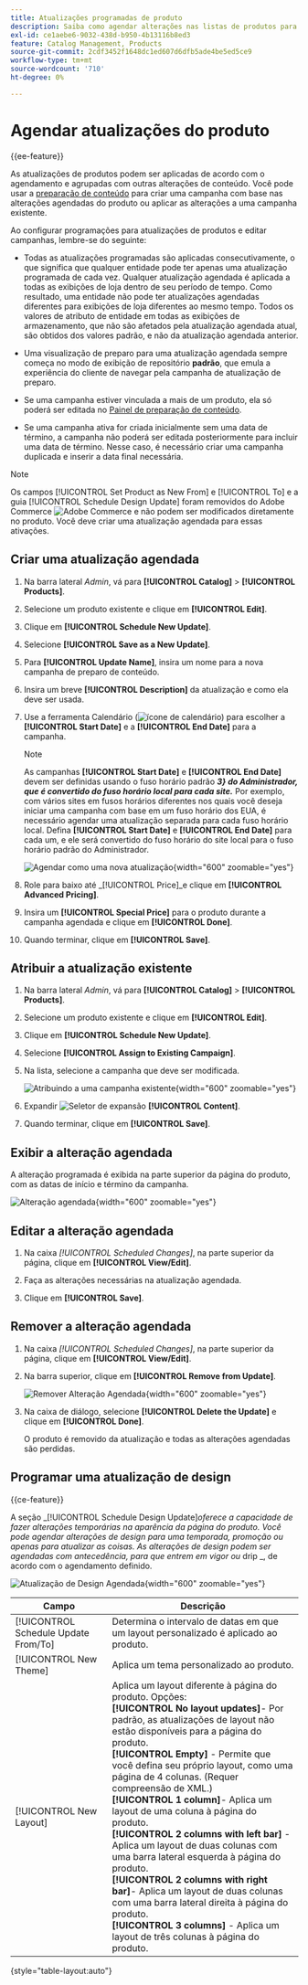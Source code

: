 ```yaml
---
title: Atualizações programadas de produto
description: Saiba como agendar alterações nas listas de produtos para dar suporte a campanhas e programas promocionais.
exl-id: ce1aebe6-9032-438d-b950-4b13116b8ed3
feature: Catalog Management, Products
source-git-commit: 2cdf3452f1648dc1ed607d6dfb5ade4be5ed5ce9
workflow-type: tm+mt
source-wordcount: '710'
ht-degree: 0%

---
```


# Agendar atualizações do produto

{{ee-feature}}

As atualizações de produtos podem ser aplicadas de acordo com o agendamento e agrupadas com outras alterações de conteúdo. Você pode usar a [preparação de conteúdo](../content-design/content-staging.md) para criar uma campanha com base nas alterações agendadas do produto ou aplicar as alterações a uma campanha existente.

Ao configurar programações para atualizações de produtos e editar campanhas, lembre-se do seguinte:

- Todas as atualizações programadas são aplicadas consecutivamente, o que significa que qualquer entidade pode ter apenas uma atualização programada de cada vez. Qualquer atualização agendada é aplicada a todas as exibições de loja dentro de seu período de tempo. Como resultado, uma entidade não pode ter atualizações agendadas diferentes para exibições de loja diferentes ao mesmo tempo. Todos os valores de atributo de entidade em todas as exibições de armazenamento, que não são afetados pela atualização agendada atual, são obtidos dos valores padrão, e não da atualização agendada anterior.

- Uma visualização de preparo para uma atualização agendada sempre começa no modo de exibição de repositório **padrão**, que emula a experiência do cliente de navegar pela campanha de atualização de preparo.

- Se uma campanha estiver vinculada a mais de um produto, ela só poderá ser editada no [Painel de preparação de conteúdo](../content-design/content-staging-dashboard.md).

- Se uma campanha ativa for criada inicialmente sem uma data de término, a campanha não poderá ser editada posteriormente para incluir uma data de término. Nesse caso, é necessário criar uma campanha duplicada e inserir a data final necessária.


>[!NOTE]
>
>Os campos [!UICONTROL Set Product as New From] e [!UICONTROL To] e a guia [!UICONTROL Schedule Design Update] foram removidos do Adobe Commerce ![Adobe Commerce](../assets/adobe-logo.svg) e não podem ser modificados diretamente no produto. Você deve criar uma atualização agendada para essas ativações.

## Criar uma atualização agendada

1. Na barra lateral _Admin_, vá para **[!UICONTROL Catalog]** > **[!UICONTROL Products]**.

1. Selecione um produto existente e clique em **[!UICONTROL Edit]**.

1. Clique em **[!UICONTROL Schedule New Update]**.

1. Selecione **[!UICONTROL Save as a New Update]**.

1. Para **[!UICONTROL Update Name]**, insira um nome para a nova campanha de preparo de conteúdo.

1. Insira um breve **[!UICONTROL Description]** da atualização e como ela deve ser usada.

1. Use a ferramenta Calendário (![ícone de calendário](../assets/icon-calendar.png)) para escolher a **[!UICONTROL Start Date]** e a **[!UICONTROL End Date]** para a campanha.

   >[!NOTE]
   >
   >As campanhas **[!UICONTROL Start Date]** e **[!UICONTROL End Date]** devem ser definidas usando o fuso horário padrão **_3} do Administrador, que é convertido do fuso horário local para cada site._** Por exemplo, com vários sites em fusos horários diferentes nos quais você deseja iniciar uma campanha com base em um fuso horário dos EUA, é necessário agendar uma atualização separada para cada fuso horário local. Defina **[!UICONTROL Start Date]** e **[!UICONTROL End Date]** para cada um, e ele será convertido do fuso horário do site local para o fuso horário padrão do Administrador.

   ![Agendar como uma nova atualização](./assets/product-schedule-as-new.png){width="600" zoomable="yes"}

1. Role para baixo até _[!UICONTROL Price]_e clique em **[!UICONTROL Advanced Pricing]**.

1. Insira um **[!UICONTROL Special Price]** para o produto durante a campanha agendada e clique em **[!UICONTROL Done]**.

1. Quando terminar, clique em **[!UICONTROL Save]**.

## Atribuir a atualização existente

1. Na barra lateral _Admin_, vá para **[!UICONTROL Catalog]** > **[!UICONTROL Products]**.

1. Selecione um produto existente e clique em **[!UICONTROL Edit]**.

1. Clique em **[!UICONTROL Schedule New Update]**.

1. Selecione **[!UICONTROL Assign to Existing Campaign]**.

1. Na lista, selecione a campanha que deve ser modificada.

   ![Atribuindo a uma campanha existente](./assets/scheduled-changes-assign-to-existing-campaign.png){width="600" zoomable="yes"}

1. Expandir ![Seletor de expansão](../assets/icon-display-expand.png) **[!UICONTROL Content]**.

1. Quando terminar, clique em **[!UICONTROL Save]**.

## Exibir a alteração agendada

A alteração programada é exibida na parte superior da página do produto, com as datas de início e término da campanha.

![Alteração agendada](./assets/view-product-scheduled-changes.png){width="600" zoomable="yes"}

## Editar a alteração agendada

1. Na caixa _[!UICONTROL Scheduled Changes]_, na parte superior da página, clique em **[!UICONTROL View/Edit]**.

1. Faça as alterações necessárias na atualização agendada.

1. Clique em **[!UICONTROL Save]**.

## Remover a alteração agendada

1. Na caixa _[!UICONTROL Scheduled Changes]_, na parte superior da página, clique em **[!UICONTROL View/Edit]**.

1. Na barra superior, clique em **[!UICONTROL Remove from Update]**.

   ![Remover Alteração Agendada](./assets/remove-product-scheduled-changes.png){width="600" zoomable="yes"}

1. Na caixa de diálogo, selecione **[!UICONTROL Delete the Update]** e clique em **[!UICONTROL Done]**.

   O produto é removido da atualização e todas as alterações agendadas são perdidas.

## Programar uma atualização de design

{{ce-feature}}

A seção _[!UICONTROL Schedule Design Update]_oferece a capacidade de fazer alterações temporárias na aparência da página do produto. Você pode agendar alterações de design para uma temporada, promoção ou apenas para atualizar as coisas. As alterações de design podem ser agendadas com antecedência, para que entrem em vigor ou_ drip _, de acordo com o agendamento definido.

![Atualização de Design Agendada](./assets/product-design-update-scheduled-ce.png){width="600" zoomable="yes"}


| Campo | Descrição |
|--- |--- |
| [!UICONTROL Schedule Update From/To] | Determina o intervalo de datas em que um layout personalizado é aplicado ao produto. |
| [!UICONTROL New Theme] | Aplica um tema personalizado ao produto. |
| [!UICONTROL New Layout] | Aplica um layout diferente à página do produto. Opções: <br/>**[!UICONTROL No layout updates]**- Por padrão, as atualizações de layout não estão disponíveis para a página do produto.<br/>**[!UICONTROL Empty]** - Permite que você defina seu próprio layout, como uma página de 4 colunas. (Requer compreensão de XML.) <br/>**[!UICONTROL 1 column]**- Aplica um layout de uma coluna à página do produto.<br/>**[!UICONTROL 2 columns with left bar]** - Aplica um layout de duas colunas com uma barra lateral esquerda à página do produto. <br/>**[!UICONTROL 2 columns with right bar]**- Aplica um layout de duas colunas com uma barra lateral direita à página do produto.<br/>**[!UICONTROL 3 columns]** - Aplica um layout de três colunas à página do produto. |

{style="table-layout:auto"}
